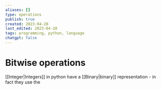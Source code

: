 ```yaml
---
aliases: []
type: operations
publish: true
created: 2023-04-20
last_edited: 2023-04-20
tags: programming, python, language
chatgpt: false
---
```

# Bitwise operations

[[Integer|Integers]] in python have a [[Binary|binary]] representation - in fact they use the 